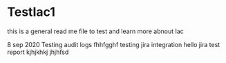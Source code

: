 # TestIac1

this is a general read me file to test and learn more abnout Iac

8 sep 2020 Testing audit logs
fhhfgghf
testing jira integration
hello
jira
test report
kjhjkhkj
jhjhfsd
